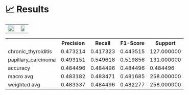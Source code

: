 # 📈 Results

<table width="100%">
  <tr>
    <td align="center"><img src="https://i.ibb.co/5xdp02F/download.png" width="100%"></td>
    <td align="center"><img src="https://i.ibb.co/7vDKhXQ/cmthyr.png" width="80%"></td>
  </tr>
</table>

<div style="width: fit-content; margin: auto;">
<table>
  <tr>
    <th></th>
    <th>Precision</th>
    <th>Recall</th>
    <th>F1-Score</th>
    <th>Support</th>
  </tr>
  <tr>
    <td>chronic_thyroiditis</td>
    <td>0.473214</td>
    <td>0.417323</td>
    <td>0.443515</td>
    <td>127.000000</td>
  </tr>
  <tr>
    <td>papillary_carcinoma</td>
    <td>0.493151</td>
    <td>0.549618</td>
    <td>0.519856</td>
    <td>131.000000</td>
  </tr>
  <tr>
    <td>accuracy</td>
    <td>0.484496</td>
    <td>0.484496</td>
    <td>0.484496</td>
    <td>0.484496</td>
  </tr>
  <tr>
    <td>macro avg</td>
    <td>0.483182</td>
    <td>0.483471</td>
    <td>0.481685</td>
    <td>258.000000</td>
  </tr>
  <tr>
    <td>weighted avg</td>
    <td>0.483337</td>
    <td>0.484496</td>
    <td>0.482277</td>
    <td>258.000000</td>
  </tr>
</table>
</div>

